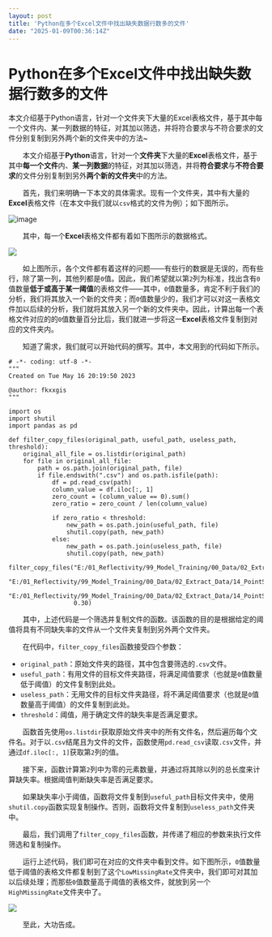 ```yaml
---
layout: post
title: 'Python在多个Excel文件中找出缺失数据行数多的文件'
date: "2025-01-09T00:36:14Z"
---
```

Python在多个Excel文件中找出缺失数据行数多的文件
=============================

本文介绍基于Python语言，针对一个文件夹下大量的Excel表格文件，基于其中每一个文件内、某一列数据的特征，对其加以筛选，并将符合要求与不符合要求的文件分别复制到另外两个新的文件夹中的方法~

  本文介绍基于**Python**语言，针对一个**文件夹**下大量的**Excel**表格文件，基于其中**每一个文件**内、**某一列数据**的特征，对其加以筛选，并将**符合要求**与**不符合要求**的文件分别复制到另外**两个新的文件夹**中的方法。

  首先，我们来明确一下本文的具体需求。现有一个文件夹，其中有大量的**Excel**表格文件（在本文中我们就以`csv`格式的文件为例）；如下图所示。

![image](https://img2024.cnblogs.com/blog/3080295/202501/3080295-20250108212521495-1415437434.png)

  其中，每一个**Excel**表格文件都有着如下图所示的数据格式。

![](https://img2024.cnblogs.com/blog/3080295/202501/3080295-20250108212515212-1142301856.png)

  如上图所示，各个文件都有着这样的问题——有些行的数据是无误的，而有些行，除了第一列，其他列都是`0`值。因此，我们希望就以第`2`列为标准，找出含有`0`值数量**低于或高于某一阈值**的表格文件——其中，`0`值数量多，肯定不利于我们的分析，我们将其放入一个新的文件夹；而`0`值数量少的，我们才可以对这一表格文件加以后续的分析，我们就将其放入另一个新的文件夹中。因此，计算出每一个表格文件对应的的`0`值数量百分比后，我们就进一步将这一**Excel**表格文件复制到对应的文件夹内。

  知道了需求，我们就可以开始代码的撰写。其中，本文用到的代码如下所示。

    # -*- coding: utf-8 -*-
    """
    Created on Tue May 16 20:19:50 2023
    
    @author: fkxxgis
    """
    
    import os
    import shutil
    import pandas as pd
    
    def filter_copy_files(original_path, useful_path, useless_path, threshold):
        original_all_file = os.listdir(original_path)
        for file in original_all_file:
            path = os.path.join(original_path, file)
            if file.endswith(".csv") and os.path.isfile(path):
                df = pd.read_csv(path)
                column_value = df.iloc[:, 1]
                zero_count = (column_value == 0).sum()
                zero_ratio = zero_count / len(column_value)
                
                if zero_ratio < threshold:
                    new_path = os.path.join(useful_path, file)
                    shutil.copy(path, new_path)
                else:
                    new_path = os.path.join(useless_path, file)
                    shutil.copy(path, new_path)
    
    filter_copy_files("E:/01_Reflectivity/99_Model_Training/00_Data/02_Extract_Data/13_AllYearAverage",
                      "E:/01_Reflectivity/99_Model_Training/00_Data/02_Extract_Data/14_PointSelection/LowMissingRate",
                      "E:/01_Reflectivity/99_Model_Training/00_Data/02_Extract_Data/14_PointSelection/HighMissingRate",
                      0.30)
    

  其中，上述代码是一个筛选并复制文件的函数。该函数的目的是根据给定的阈值将具有不同缺失率的文件从一个文件夹复制到另外两个文件夹。

  在代码中，`filter_copy_files`函数接受四个参数：

*   `original_path`：原始文件夹的路径，其中包含要筛选的`.csv`文件。
*   `useful_path`：有用文件的目标文件夹路径，将满足阈值要求（也就是`0`值数量低于阈值）的文件复制到此处。
*   `useless_path`：无用文件的目标文件夹路径，将不满足阈值要求（也就是`0`值数量高于阈值）的文件复制到此处。
*   `threshold`：阈值，用于确定文件的缺失率是否满足要求。

  函数首先使用`os.listdir`获取原始文件夹中的所有文件名，然后遍历每个文件名。对于以`.csv`结尾且为文件的文件，函数使用`pd.read_csv`读取`.csv`文件，并通过`df.iloc[:, 1]`获取第`2`列的值。

  接下来，函数计算第`2`列中为零的元素数量，并通过将其除以列的总长度来计算缺失率。根据阈值判断缺失率是否满足要求。

  如果缺失率小于阈值，函数将文件复制到`useful_path`目标文件夹中，使用`shutil.copy`函数实现复制操作。否则，函数将文件复制到`useless_path`文件夹中。

  最后，我们调用了`filter_copy_files`函数，并传递了相应的参数来执行文件筛选和复制操作。

  运行上述代码，我们即可在对应的文件夹中看到文件。如下图所示，`0`值数量低于阈值的表格文件都复制到了这个`LowMissingRate`文件夹中，我们即可对其加以后续处理；而那些`0`值数量高于阈值的表格文件，就放到另一个`HighMissingRate`文件夹中了。

![](https://img2024.cnblogs.com/blog/3080295/202501/3080295-20250108212515208-198197653.png)

  至此，大功告成。